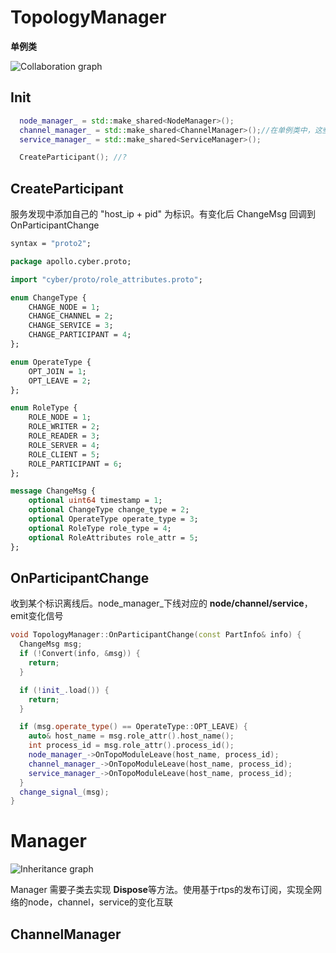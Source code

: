 # TopologyManager 

**单例类**

![Collaboration graph](assets/classapollo_1_1cyber_1_1service__discovery_1_1TopologyManager__coll__graph.png)

## Init

```cpp
  node_manager_ = std::make_shared<NodeManager>();
  channel_manager_ = std::make_shared<ChannelManager>();//在单例类中，这些指针也相当于单例
  service_manager_ = std::make_shared<ServiceManager>();

  CreateParticipant(); //?
```

## CreateParticipant

服务发现中添加自己的 "host_ip + pid" 为标识。有变化后 ChangeMsg 回调到OnParticipantChange

```proto
syntax = "proto2";

package apollo.cyber.proto;

import "cyber/proto/role_attributes.proto";

enum ChangeType {
    CHANGE_NODE = 1;
    CHANGE_CHANNEL = 2;
    CHANGE_SERVICE = 3;
    CHANGE_PARTICIPANT = 4;
};

enum OperateType {
    OPT_JOIN = 1;
    OPT_LEAVE = 2;
};

enum RoleType {
    ROLE_NODE = 1;
    ROLE_WRITER = 2;
    ROLE_READER = 3;
    ROLE_SERVER = 4;
    ROLE_CLIENT = 5;
    ROLE_PARTICIPANT = 6;
};

message ChangeMsg {
    optional uint64 timestamp = 1;
    optional ChangeType change_type = 2;
    optional OperateType operate_type = 3;
    optional RoleType role_type = 4;
    optional RoleAttributes role_attr = 5;
};

```



## OnParticipantChange

收到某个标识离线后。node_manager_下线对应的 **node/channel/service**，emit变化信号

```cpp
void TopologyManager::OnParticipantChange(const PartInfo& info) {
  ChangeMsg msg;
  if (!Convert(info, &msg)) {
    return;
  }

  if (!init_.load()) {
    return;
  }

  if (msg.operate_type() == OperateType::OPT_LEAVE) {
    auto& host_name = msg.role_attr().host_name();
    int process_id = msg.role_attr().process_id();
    node_manager_->OnTopoModuleLeave(host_name, process_id);
    channel_manager_->OnTopoModuleLeave(host_name, process_id);
    service_manager_->OnTopoModuleLeave(host_name, process_id);
  }
  change_signal_(msg);
}
```





# Manager

![Inheritance graph](assets/classapollo_1_1cyber_1_1service__discovery_1_1Manager__inherit__graph.png)

Manager 需要子类去实现 **Dispose**等方法。使用基于rtps的发布订阅，实现全网络的node，channel，service的变化互联



## ChannelManager

